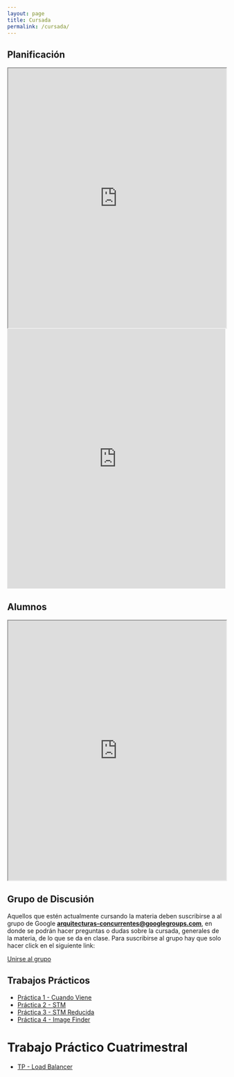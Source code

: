 ```yaml
---
layout: page
title: Cursada
permalink: /cursada/
---
```


## Planificación 

<iframe style="width: 100%; height:600px" 
  src="https://docs.google.com/spreadsheets/d/1upxvH_s0avodmFg4XOOvnsUP6UZ5lUza38crtxvjKfM/pubhtml"></iframe>

<iframe style="width: 100%; height:600px" 
  src="https://calendar.google.com/calendar/embed?src=7sfenv26k047alg5eg4qnndr6g%40group.calendar.google.com&ctz=America/Argentina/Buenos_Aires"  frameborder="0" scrolling="no"></iframe>


## Alumnos

<iframe style="width: 100%; height:600px"
  src="https://docs.google.com/spreadsheets/d/1aoBivepggJ9IhkFV9N-vXpLNL-wqCv4qufCgcJrZA3M/pubhtml?gid=535712190&single=true"></iframe>


## Grupo de Discusión

Aquellos que estén actualmente cursando la materia deben suscribirse a al grupo de Google **arquitecturas-concurrentes@googlegroups.com**, en donde se podrán
hacer preguntas o dudas sobre la cursada, generales de la materia, de lo que se da en clase. Para suscribirse al grupo hay que solo hacer click en el siguiente link:

<a href="https://groups.google.com/forum/#!forum/arquitecturas-concurrentes/join">Unirse al grupo</a>


## Trabajos Prácticos

* [Práctica 1 - Cuando Viene](https://github.com/arquitecturas-concurrentes/practica_cps_promises_cuando_viene)
* [Práctica 2 - STM ](https://github.com/arquitecturas-concurrentes/iasc-lista-alumnos-practica-haskell)
* [Práctica 3 - STM Reducida ](https://github.com/arquitecturas-concurrentes/iasc-stm-rehs)
* [Práctica 4 - Image Finder](https://github.com/arquitecturas-concurrentes/iasc-elixir-image-finder)

# Trabajo Práctico Cuatrimestral

* [TP - Load Balancer](https://docs.google.com/document/d/1hGKI62Sm0U0BmGuITR31SfEJEYz6LRKKzl7ptXFOrxA/pub)
